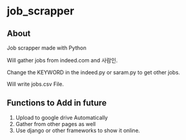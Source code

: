 # job_scrapper

## About
Job scrapper made with Python 

Will gather jobs from indeed.com and 사람인.

Change the KEYWORD in the indeed.py or saram.py to get other jobs. 

Will write jobs.csv File.


## Functions to Add in future
  1. Upload to google drive Automatically
  2. Gather from other pages as well 
  3. Use django or other frameworks to show it online. 

